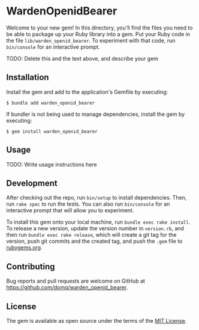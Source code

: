 # WardenOpenidBearer

Welcome to your new gem! In this directory, you'll find the files you need to be able to package up your Ruby library into a gem. Put your Ruby code in the file `lib/warden_openid_bearer`. To experiment with that code, run `bin/console` for an interactive prompt.

TODO: Delete this and the text above, and describe your gem

## Installation

Install the gem and add to the application's Gemfile by executing:

    $ bundle add warden_openid_bearer

If bundler is not being used to manage dependencies, install the gem by executing:

    $ gem install warden_openid_bearer

## Usage

TODO: Write usage instructions here

## Development

After checking out the repo, run `bin/setup` to install dependencies. Then, run `rake spec` to run the tests. You can also run `bin/console` for an interactive prompt that will allow you to experiment.

To install this gem onto your local machine, run `bundle exec rake install`. To release a new version, update the version number in `version.rb`, and then run `bundle exec rake release`, which will create a git tag for the version, push git commits and the created tag, and push the `.gem` file to [rubygems.org](https://rubygems.org).

## Contributing

Bug reports and pull requests are welcome on GitHub at https://github.com/domq/warden_openid_bearer.

## License

The gem is available as open source under the terms of the [MIT License](https://opensource.org/licenses/MIT).
